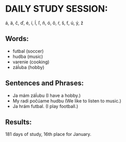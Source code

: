# DAILY STUDY SESSION: 
á, ä, č, ď, é, í, ĺ, ľ, ň, ó, ô, ŕ, š, ť, ú, ý, ž 


## Words:
* futbal (soccer)
* hudba (music)
* varenie (cooking) 
* záĺuba (hobby)


## Sentences and Phrases:
* Ja mám záĺubu (I have a hobby.)
* My radi počúame hudbu  (We like to listen to music.)
* Ja hrám futbal. (I play football.) 


## Results:
181 days of study, 16th place for January. 
